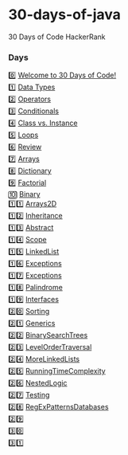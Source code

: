 # 30-days-of-java
30 Days of Code HackerRank

### Days

0️⃣ [Welcome to 30 Days of Code!](https://github.com/caioantoniodev/30-days-of-java/tree/main/src/com/thirtydaysofthejava/day0) <br />
1️⃣ [Data Types](https://github.com/caioantoniodev/30-days-of-java/tree/main/src/com/thirtydaysofthejava/day1) <br />
2️⃣ [Operators](https://github.com/caioantoniodev/30-days-of-java/tree/main/src/com/thirtydaysofthejava/day2) <br />
3️⃣ [Conditionals](https://github.com/caioantoniodev/30-days-of-java/tree/main/src/com/thirtydaysofthejava/day3) <br />
4️⃣ [Class vs. Instance](https://github.com/caioantoniodev/30-days-of-java/tree/main/src/com/thirtydaysofthejava/day4) <br />
5️⃣ [Loops](https://github.com/caioantoniodev/30-days-of-java/tree/main/src/com/thirtydaysofthejava/day5) <br />
6️⃣ [Review](https://github.com/caioantoniodev/30-days-of-java/tree/main/src/com/thirtydaysofthejava/day6) <br />
7️⃣ [Arrays](https://github.com/caioantoniodev/30-days-of-java/tree/main/src/com/thirtydaysofthejava/day7) <br />
8️⃣ [Dictionary](https://github.com/caioantoniodev/30-days-of-java/tree/main/src/com/thirtydaysofthejava/day8) <br />
9️⃣ [Factorial](https://github.com/caioantoniodev/30-days-of-java/tree/main/src/com/thirtydaysofthejava/day9) <br />
🔟 [Binary](https://github.com/caioantoniodev/30-days-of-java/tree/main/src/com/thirtydaysofthejava/day10) <br />
1️⃣1️⃣ [Arrays2D](https://github.com/caioantoniodev/30-days-of-java/tree/main/src/com/thirtydaysofthejava/day11) <br />
1️⃣2️⃣ [Inheritance](https://github.com/caioantoniodev/30-days-of-java/tree/main/src/com/thirtydaysofthejava/day12) <br />
1️⃣3️⃣ [Abstract](https://github.com/caioantoniodev/30-days-of-java/tree/main/src/com/thirtydaysofthejava/day13) <br />
1️⃣4️⃣ [Scope](https://github.com/caioantoniodev/30-days-of-java/tree/main/src/com/thirtydaysofthejava/day14) <br />
1️⃣5️⃣ [LinkedList](https://github.com/caioantoniodev/30-days-of-java/tree/main/src/com/thirtydaysofthejava/day15) <br />
1️⃣6️⃣ [Exceptions](https://github.com/caioantoniodev/30-days-of-java/tree/main/src/com/thirtydaysofthejava/day16) <br />
1️⃣7️⃣ [Exceptions](https://github.com/caioantoniodev/30-days-of-java/tree/main/src/com/thirtydaysofthejava/day17) <br />
1️⃣8️⃣ [Palindrome](https://github.com/caioantoniodev/30-days-of-java/tree/main/src/com/thirtydaysofthejava/day18) <br />
1️⃣9️⃣ [Interfaces](https://github.com/caioantoniodev/30-days-of-java/tree/main/src/com/thirtydaysofthejava/day19) <br />
2️⃣0️⃣ [Sorting](https://github.com/caioantoniodev/30-days-of-java/tree/main/src/com/thirtydaysofthejava/day20) <br />
2️⃣1️⃣ [Generics](https://github.com/caioantoniodev/30-days-of-java/tree/main/src/com/thirtydaysofthejava/day21) <br />
2️⃣2️⃣ [BinarySearchTrees](https://github.com/caioantoniodev/30-days-of-java/tree/main/src/com/thirtydaysofthejava/day22) <br />
2️⃣3️⃣ [LevelOrderTraversal](https://github.com/caioantoniodev/30-days-of-java/tree/main/src/com/thirtydaysofthejava/day23) <br />
2️⃣4️⃣ [MoreLinkedLists](https://github.com/caioantoniodev/30-days-of-java/tree/main/src/com/thirtydaysofthejava/day24) <br />
2️⃣5️⃣ [RunningTimeComplexity](https://github.com/caioantoniodev/30-days-of-java/tree/main/src/com/thirtydaysofthejava/day25) <br />
2️⃣6️⃣ [NestedLogic](https://github.com/caioantoniodev/30-days-of-java/tree/main/src/com/thirtydaysofthejava/day26) <br />
2️⃣7️⃣ [Testing](https://github.com/caioantoniodev/30-days-of-java/tree/main/src/com/thirtydaysofthejava/day27) <br />
2️⃣8️⃣ [RegExPatternsDatabases](https://github.com/caioantoniodev/30-days-of-java/tree/main/src/com/thirtydaysofthejava/day28) <br />
2️⃣9️⃣ <br />
3️⃣0️⃣ <br />
3️⃣1️⃣ <br />
